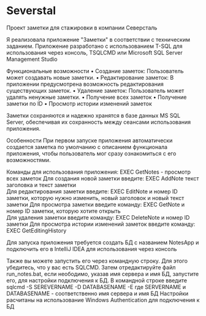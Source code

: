 # Severstal
Проект заметки для стажировки в компании Северсталь

Я реализовала приложение "Заметки" в соответствии с техническим заданием. Приложение разработано с использованием T-SQL для использования через консоль, TSQLCMD или Microsoft SQL Server Management Studio

Функциональные возможности 
• Создание заметок: Пользователь может создавать новые заметки. 
• Редактирование заметок: В приложении предусмотрена возможность редактирования существующих заметок. 
• Удаление заметок: Пользователь может удалять ненужные заметки. 
• Получение всех заметок 
• Получение заметки по ID 
• Просмотр истории изменений заметок 

Заметки сохраняются и надежно хранятся в базе данных MS SQL Server, обеспечивая их сохранность между сеансами использования приложения.

Особенности При первом запуске приложения автоматически создается заметка по умолчанию с описанием функционала приложения, чтобы пользователь мог сразу ознакомиться с его возможностями.

Команды для использования приложения: 
  EXEC GetNotes - просмотр всех заметок
  Для создания новой заметки введите: EXEC AddNote текст заголовка и текст заметки  
  Для редактирования заметки введите: EXEC EditNote и номер ID заметки, которую нужно изменить, новый заголовок и новый текст заметки
  Для просмотра заметки введите команду: EXEC GetNote и номер ID заметки, которую хотите открыть  
  Для удаления заметки введите команду: EXEC DeleteNote и номер ID заметки
  Для просмотра истории изменений заметок введите команду: EXEC GetEditingHistory

Для запуска приложения требуется создать БД с названием NotesApp и подключить его в IntelliJ IDEA для использования через консоль

Также вы можете запустить его через командную строку. 
Для этого убедитесь, что у вас есть SQLCMD. Затем отредактируйте файл run_notes.bat, если неободимо, указав имя сервера и имя БД, запустите его, для настройки подключения к БД.
В командной строке введите sqlcmd -S SEREVERNAME -D DATABASENAME -E
где SERVERNAME и DATABASENAME - соответственно имя сервера и имя БД
Настройки расчитаны на использование Windows Authentication для подключения к БД
